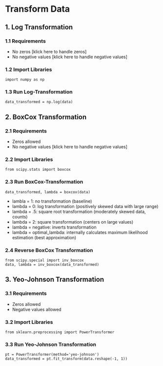 # Transform Data
## 1. Log Transformation
### 1.1 Requirements
* No zeros [klick here to handle zeros]
* No negative values [klick here to handle negative values]
### 1.2 Import Libraries
    import numpy as np
### 1.3 Run Log-Transformation
    data_transformed = np.log(data)
## 2. BoxCox Transformation
### 2.1 Requirements
* Zeros allowed
* No negative values [klick here to handle negative values]
### 2.2 Import Libraries
    from scipy.stats import boxcox
### 2.3 Run BoxCox-Transformation
    data_transformed, lambda = boxcox(data)
  * lambla = 1: no transformation (baseline)
  * lambda = 0: log transformation (positively skewed data with large range)
  * lambda = .5: square root transformation (moderately skewed data, counts)
  * lambda = 2: square transformation (centers on large values)
  * lambda = negative: inverts transformation
  * lambda = optimal_lambda: internally calculates maximum likelihood estimation (best approximation)
### 2.4 Reverse BoxCox Transformation
    from scipy.special import inv_boxcox
    data, lambda = inv_boxcox(data_transformed)
## 3. Yeo-Johnson Transformation
### 3.1 Requirements
* Zeros allowed
* Negative values allowed
### 3.2 Import Libraries
    from sklearn.preprocessing import PowerTransformer
### 3.3 Run Yeo-Johnson Transformation
    pt = PowerTransformer(method='yeo-johnson')
    data_transformed = pt.fit_transform(data.reshape(-1, 1))
